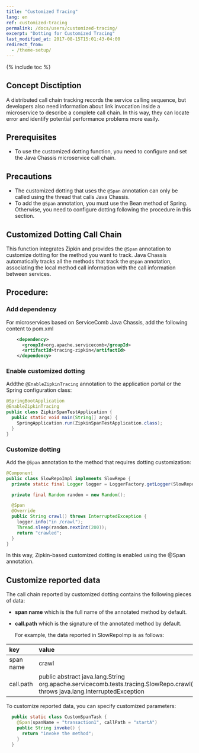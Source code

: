 ```yaml
---
title: "Customized Tracing"
lang: en
ref: customized-tracing
permalink: /docs/users/customized-tracing/
excerpt: "Dotting for Customized Tracing"
last_modified_at: 2017-08-15T15:01:43-04:00
redirect_from:
  - /theme-setup/
---
```


{% include toc %}
## Concept Disctiption

A distributed call chain tracking records the service calling sequence, but developers also need information about link invocation inside a microservice to describe a complete call chain. In this way, they can locate error and identify potential performance problems more easily.

## Prerequisites

* To use the customized dotting function, you need to configure and set the Java Chassis microservice call chain.

## Precautions

* The customized dotting that uses the `@Span` annotation can only be called using the thread that calls Java Chassis.
* To add the `@Span` annotation, you must use the Bean method of Spring. Otherwise, you need to configure dotting following the procedure in this section.

## Customized Dotting Call Chain

This function integrates Zipkin and provides the `@Span` annotation to customize dotting for the method you want to track. Java Chassis automatically tracks all the methods that track the `@Span` annotation, associating the local method call information with the call information between services.

## Procedure:

### Add dependency

For microservices based on ServiceComb Java Chassis, add the following content to pom.xml

```xml
    <dependency>
      <groupId>org.apache.servicecomb</groupId>
      <artifactId>tracing-zipkin</artifactId>
    </dependency>
```

### Enable customized dotting

Addthe `@EnableZipkinTracing` annotation to the application portal or the Spring configuration class:

```java
@SpringBootApplication
@EnableZipkinTracing
public class ZipkinSpanTestApplication {
  public static void main(String[] args) {
    SpringApplication.run(ZipkinSpanTestApplication.class);
  }
}
```

### Customize dotting

Add the `@Span` annotation to the method that requires dotting customization:

```java
@Component
public class SlowRepoImpl implements SlowRepo {
  private static final Logger logger = LoggerFactory.getLogger(SlowRepoImpl.class);

  private final Random random = new Random();

  @Span
  @Override
  public String crawl() throws InterruptedException {
    logger.info("in /crawl");
    Thread.sleep(random.nextInt(200));
    return "crawled";
  }
}
```

In this way, Zipkin-based customized dotting is enabled using the @Span annotation.

## Customize reported data

The call chain reported by customized dotting contains the following pieces of data:

* **span name** which is the full name of the annotated method by default.
* **call.path**  which is the signature of the annotated method by default.

  For example, the data reported in SlowRepoImp is as follows:

| key       | value                                    |
| :-------- | :--------------------------------------- |
| span name | crawl                                    |
| call.path | public abstract java.lang.String org.apache.servicecomb.tests.tracing.SlowRepo.crawl\(\) throws java.lang.InterruptedException |

To customize reported data, you can specify customized parameters:

```java
  public static class CustomSpanTask {
    @Span(spanName = "transaction1", callPath = "startA")
    public String invoke() {
      return "invoke the method";
    }
  }
```
